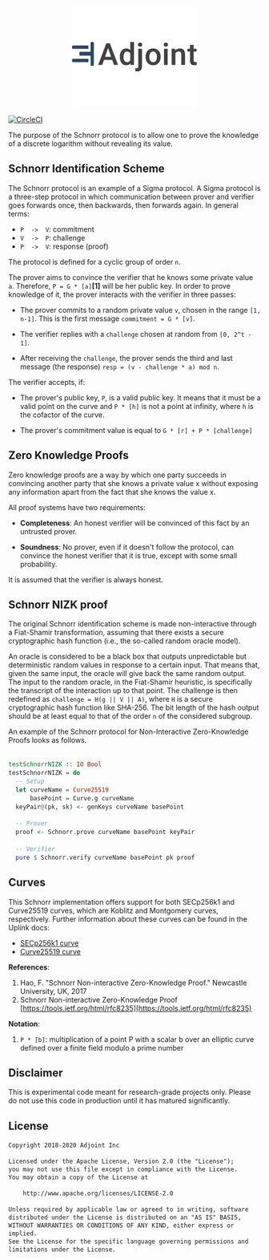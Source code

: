 <p align="center">
<a href="https://www.adjoint.io">
  <img width="250" src="./.assets/adjoint.png" alt="Adjoint Logo" />
</a>
</p>

[![CircleCI](https://circleci.com/gh/adjoint-io/schnorr-nizk.svg?style=svg)](https://circleci.com/gh/adjoint-io/schnorr-nizk)

The purpose of the Schnorr protocol is to allow one to prove the knowledge of a discrete logarithm without revealing its value.

## Schnorr Identification Scheme

The Schnorr protocol is an example of a Sigma protocol.
A Sigma protocol is a three-step protocol in which communication between prover and verifier goes forwards once, then backwards, then forwards again.
In general terms:

- `P  ->  V`:  commitment
- `V  ->  P`:  challenge
- `P  ->  V`:  response (proof)

The protocol is defined for a cyclic group of order `n`.

The prover aims to convince the verifier that he knows some private value `a`. Therefore, `P = G * [a]`**[1]** will be her public key. In order to prove knowledge of it, the prover interacts with the verifier in three passes:

- The prover commits to a random private value `v`, chosen in the range `[1, n-1]`. This is the first message `commitment = G * [v]`.

- The verifier replies with a `challenge` chosen at random from `[0, 2^t - 1]`.

- After receiving the `challenge`, the prover sends the third and last message (the response) `resp = (v - challenge * a) mod n`.

The verifier accepts, if:
- The prover's public key, `P`, is a valid public key. It means that it must be a valid point on the curve and `P * [h]` is not a point at infinity, where `h` is the cofactor of the curve.

- The prover's commitment value is equal to `G * [r] + P * [challenge]`

## Zero Knowledge Proofs

Zero knowledge proofs are a way by which one party succeeds in convincing another party that she knows a private value x without exposing any information apart from the fact that she knows the value x.

All proof systems have two requirements:

- **Completeness**: An honest verifier will be convinced of this fact by an untrusted prover.

- **Soundness**: No prover, even if it doesn't follow the protocol, can convince the honest verifier that it is true, except with some small probability.

It is assumed that the verifier is always honest.


## Schnorr NIZK proof

The original Schnorr identification scheme is made non-interactive through a Fiat-Shamir transformation, assuming that there exists a secure cryptographic hash function (i.e., the so-called random oracle model).

An oracle is considered to be a black box that outputs unpredictable but deterministic random values in response to a certain input. That means that, given the same input, the oracle will give back the same random output. The input to the random oracle, in the Fiat-Shamir heuristic, is specifically the transcript of the interaction up to that point. The challenge is then redefined as `challenge = H(g || V || A)`, where `H` is a secure cryptographic hash function like SHA-256. The bit length of the hash output should be at least equal to that of the order `n` of the considered subgroup.

An example of the Schnorr protocol for Non-Interactive Zero-Knowledge Proofs looks as follows.

```haskell

testSchnorrNIZK :: IO Bool
testSchnorrNIZK = do
  -- Setup
  let curveName = Curve25519
      basePoint = Curve.g curveName
  keyPair@(pk, sk) <- genKeys curveName basePoint

  -- Prover
  proof <- Schnorr.prove curveName basePoint keyPair

  -- Verifier
  pure $ Schnorr.verify curveName basePoint pk proof

```

## Curves

This Schnorr implementation offers support for both SECp256k1 and Curve25519 curves,
which are Koblitz and Montgomery curves, respectively. Further information about
these curves can be found in the Uplink docs:

* [SECp256k1 curve](https://www.adjoint.io/docs/cryptography.html#id1 "SECp256k1 curve")
* [Curve25519 curve](https://www.adjoint.io/docs/cryptography.html#id2 "Curve25519 curve")

**References**:

1.  Hao, F. "Schnorr Non-interactive Zero-Knowledge Proof." Newcastle University, UK, 2017
2. Schnorr Non-interactive Zero-Knowledge Proof [https://tools.ietf.org/html/rfc8235](https://tools.ietf.org/html/rfc8235)


**Notation**:

1. `P * [b]`: multiplication of a point P with a scalar b over an elliptic curve defined over a finite field modulo a prime number

## Disclaimer

This is experimental code meant for research-grade projects only. Please do not
use this code in production until it has matured significantly.

## License

```
Copyright 2018-2020 Adjoint Inc

Licensed under the Apache License, Version 2.0 (the "License");
you may not use this file except in compliance with the License.
You may obtain a copy of the License at

    http://www.apache.org/licenses/LICENSE-2.0

Unless required by applicable law or agreed to in writing, software
distributed under the License is distributed on an "AS IS" BASIS,
WITHOUT WARRANTIES OR CONDITIONS OF ANY KIND, either express or implied.
See the License for the specific language governing permissions and
limitations under the License.
```
